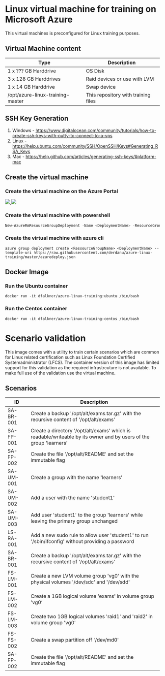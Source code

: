 # Linux virtual machine for training on Microsoft Azure 

This virtual machines is preconfigured for Linux training purposes.

## Virtual Machine content

 Type | Description 
------------ | -------------
 1 x ??? GB Harddrive | OS Disk
 3 x 128 GB Harddrives | Raid devices or use with LVM 
 1 x 14 GB Harddrive | Swap device |
 /opt/azure-linux-training-master | This repository with training files 


## SSH Key Generation

1. Windows - https://www.digitalocean.com/community/tutorials/how-to-create-ssh-keys-with-putty-to-connect-to-a-vps
2. Linux - https://help.ubuntu.com/community/SSH/OpenSSH/Keys#Generating_RSA_Keys
3. Mac - https://help.github.com/articles/generating-ssh-keys/#platform-mac

## Create the virtual machine
### Create the  virtual machine on the Azure Portal

<a href="https://portal.azure.com/#create/Microsoft.Template/uri/https%3A%2F%2Fraw.githubusercontent.com%2Fderdanu%2Fazure-linux-training%2Fmaster%2Fazuredeploy.json" target="_blank">
    <img src="http://azuredeploy.net/deploybutton.png"/>
</a>
<a href="http://armviz.io/#/?load=https%3A%2F%2Fraw.githubusercontent.com%2Fderdanu%2Fazure-linux-training%2Fmaster%2Fazuredeploy.json" target="_blank">
    <img src="http://armviz.io/visualizebutton.png"/>
</a>

### Create the virtual machine with powershell

```powershell
New-AzureRmResourceGroupDeployment -Name <DeploymentName> -ResourceGroupName <RessourceGroupName> -TemplateUri https://raw.githubusercontent.com/derdanu/azure-linux-training/master/azuredeploy.json
```

### Create the virtual machine with azure cli
```
azure group deployment create <RessourceGroupName> <DeploymentName> --template-uri https://raw.githubusercontent.com/derdanu/azure-linux-training/master/azuredeploy.json
```

## Docker Image 

### Run the Ubuntu container

```
docker run -it dfalkner/azure-linux-training:ubuntu /bin/bash
```

### Run the Centos container

```
docker run -it dfalkner/azure-linux-training:centos /bin/bash
```

# Scenario validation
This image comes with a utility to train certain scenarios which are common for Linux related certification such as Linux Foundation Certified Systemadministrator (LFCS). The container version of this image has limited support for this validation as the required infrastrcuture is not available. To make full use of the validation use the virtual machine.

## Scenarios
ID | Description 
------------ | -------------
SA-BR-001 | Create a backup '/opt/alt/exams.tar.gz' with the recursive content of '/opt/alt/exams'
SA-FP-001 | Create a directory '/opt/alt/exams' which is readable/writeable by its owner and by users of the group 'learners'
SA-FP-002 | Create the file '/opt/alt/README' and set the immutable flag
SA-UM-001 | Create a group with the name 'learners'
SA-UM-002 | Add a user with the name 'student1'
SA-UM-003 | Add user 'student1' to the group 'learners' while leaving the primary group unchanged
LS-RA-001 | Add a new sudo rule to allow user 'student1' to run '/sbin/ifconfig' without providing a password
SA-BR-001 | Create a backup '/opt/alt/exams.tar.gz' with the recursive content of '/opt/alt/exams'
FS-LM-001 | Create a new LVM volume group 'vg0' with the physical volumes '/dev/sdc' and '/dev/sdd'
FS-LM-002 | Create a 1GB logical volume 'exams' in volume group 'vg0‘
FS-LM-003 | Create two 1GB logical volumes 'raid1' and 'raid2'  in volume group 'vg0'
FS-FS-002 | Create a swap partition off '/dev/md0'
SA-FP-002 | Create the file '/opt/alt/README' and set the immutable flag